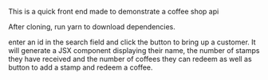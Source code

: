 This is a quick front end made to demonstrate a coffee shop api

After cloning, run yarn to download dependencies.

enter an id in the search field and click the button to bring up a customer.
It will generate a JSX component displaying their name, the number of stamps they
have received and the number of coffees they can redeem as well as button to add a
stamp and redeem a coffee.
